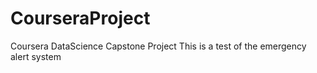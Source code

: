 # CourseraProject
Coursera DataScience Capstone Project
This is a test of the emergency alert system
